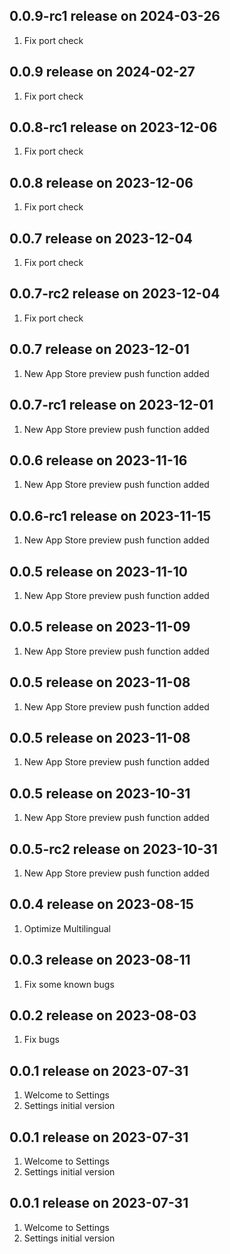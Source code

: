## 0.0.9-rc1 release on 2024-03-26
1. Fix port check
## 0.0.9 release on 2024-02-27
1. Fix port check
## 0.0.8-rc1 release on 2023-12-06
1. Fix port check
## 0.0.8 release on 2023-12-06
1. Fix port check
## 0.0.7 release on 2023-12-04
1. Fix port check
## 0.0.7-rc2 release on 2023-12-04
1. Fix port check
## 0.0.7 release on 2023-12-01
1. New App Store preview push function added
## 0.0.7-rc1 release on 2023-12-01
1. New App Store preview push function added
## 0.0.6 release on 2023-11-16
1. New App Store preview push function added
## 0.0.6-rc1 release on 2023-11-15
1. New App Store preview push function added
## 0.0.5 release on 2023-11-10
1. New App Store preview push function added
## 0.0.5 release on 2023-11-09
1. New App Store preview push function added
## 0.0.5 release on 2023-11-08
1. New App Store preview push function added
## 0.0.5 release on 2023-11-08
1. New App Store preview push function added
## 0.0.5 release on 2023-10-31
1. New App Store preview push function added
## 0.0.5-rc2 release on 2023-10-31
1. New App Store preview push function added

## 0.0.4 release on 2023-08-15
1. Optimize Multilingual
## 0.0.3 release on 2023-08-11
1. Fix some known bugs
## 0.0.2 release on 2023-08-03
1. Fix bugs
## 0.0.1 release on 2023-07-31
1. Welcome to Settings
2. Settings initial version
## 0.0.1 release on 2023-07-31
1. Welcome to Settings
2. Settings initial version
## 0.0.1 release on 2023-07-31
1. Welcome to Settings
2. Settings initial version